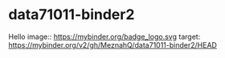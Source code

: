 # data71011-binder2
Hello
image:: https://mybinder.org/badge_logo.svg
target: https://mybinder.org/v2/gh/MeznahQ/data71011-binder2/HEAD
